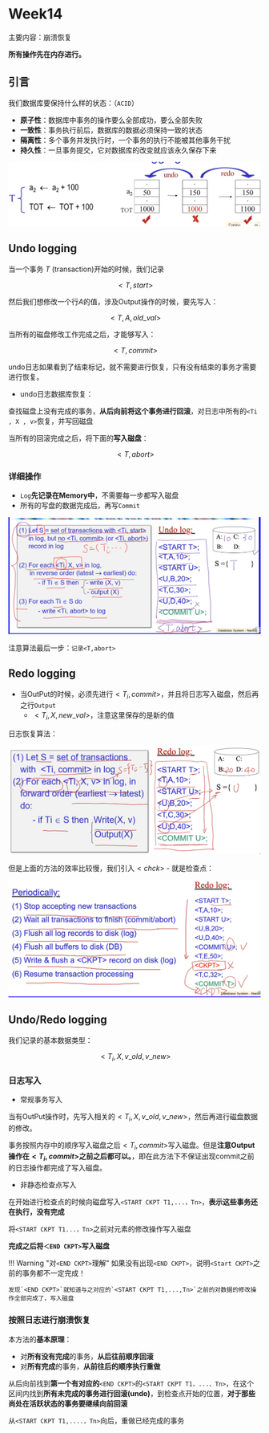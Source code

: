 
# Week14

主要内容：崩溃恢复

**所有操作先在内存进行。**

## 引言

我们数据库要保持什么样的状态：（`ACID`）

+ **原子性**：数据库中事务的操作要么全部成功，要么全部失败
+ **一致性**：事务执行前后，数据库的数据必须保持一致的状态
+ **隔离性**：多个事务并发执行时，一个事务的执行不能被其他事务干扰
+ **持久性**：一旦事务提交，它对数据库的改变就应该永久保存下来

![崩溃回复的方法](./pics/崩溃回复的方法.png)

## Undo logging

当一个事务 $T$ (transaction)开始的时候，我们记录

$$<T,start>$$

然后我们想修改一个行$A$的值，涉及Output操作的时候，要先写入：

$$<T,A,old\_val>$$

当所有的磁盘修改工作完成之后，才能够写入：

$$<T,commit>$$

undo日志如果看到了结束标记，就不需要进行恢复，只有没有结束的事务才需要进行恢复。

+ undo日志数据库恢复：

查找磁盘上没有完成的事务，**从后向前将这个事务进行回滚**，对日志中所有的`<Ti , X , v>`恢复，并写回磁盘

当所有的回滚完成之后，将下面的**写入磁盘**：

$$<T,abort>$$

### 详细操作

+ `Log`**先记录在Memory中**，不需要每一步都写入磁盘
+ 所有的写盘的数据完成后，再写`Commit`

![Undo方法](./pics/Undo方法.png)

注意算法最后一步：`记录<T,abort>`

## Redo logging

+ 当OutPut的时候，必须先进行$<T_i,commit>$，并且将日志写入磁盘，然后再之行`Output`
  + $<T_i,X,new\_val>$，注意这里保存的是新的值

日志恢复算法：

![Redo方法](./pics/Redo方法.png)

但是上面的方法的效率比较慢，我们引入$<chck>$ - 就是检查点：

![checkpoint方法](./pics/checkpoint方法.png)

## Undo/Redo logging

我们记录的基本数据类型：

$$<T_i,X,v\_old,v\_new>$$

### 日志写入

+ 常规事务写入

当有OutPut操作时，先写入相关的$<T_i,X,v\_old,v\_new>$，然后再进行磁盘数据的修改。

事务按照内存中的顺序写入磁盘之后$<T_i,commit>$写入磁盘。但是**注意Output操作在$<T_i,commit>$之前之后都可以。**，即在此方法下不保证出现commit之前的日志操作都完成了写入磁盘。

+ 非静态检查点写入

在开始进行检查点的时候向磁盘写入`<START CKPT T1,...，Tn>`，**表示这些事务还在执行，没有完成**

将`<START CKPT T1...，Tn>`之前对元素的修改操作写入磁盘

**完成之后将`＜END CKPT>`写入磁盘**

!!! Warning "对`<END CKPT>`理解"
    如果没有出现`<END CKPT>`，说明`<Start CKPT>`之前的事务都不一定完成！

    发现`<END CKPT>`就知道与之对应的`<START CKPT T1,...,Tn>`之前的对数据的修改操作全部完成了，写入磁盘

### 按照日志进行崩溃恢复

本方法的**基本原理**：

+ 对**所有没有完成**的事务，**从后往前顺序回滚**
+ 对**所有完成**的事务，**从前往后的顺序执行重做**

从后向前找到**第一个有对应的**`<END CKPT>`的`<START CKPT T1，...、Tn>`，在这个区间内找到**所有未完成的事务进行回滚(undo)**，到检查点开始的位置，**对于那些尚处在活跃状态的事务要继续向前回滚**

从`<START CKPT T1,....，Tn>`向后，重做已经完成的事务
